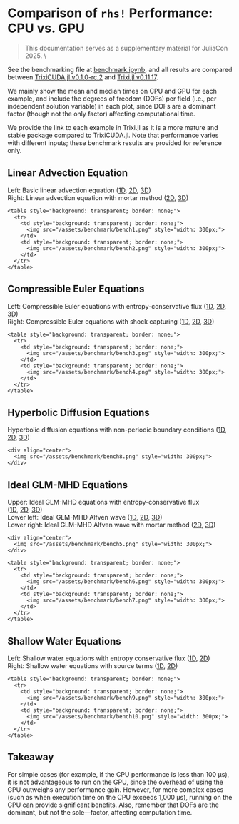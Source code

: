 # Comparison of `rhs!` Performance: CPU vs. GPU

> This documentation serves as a supplementary material for JuliaCon 2025. \

See the benchmarking file at [benchmark.ipynb](https://github.com/trixi-gpu/TrixiCUDA.jl/blob/v0.1.0-rc.2/benchmark/benchmark.ipynb), and all results are compared between [TrixiCUDA.jl v0.1.0-rc.2](https://github.com/trixi-gpu/TrixiCUDA.jl/tree/v0.1.0-rc.2) and [Trixi.jl v0.11.17](https://github.com/trixi-framework/Trixi.jl/tree/v0.11.17).

We mainly show the mean and median times on CPU and GPU for each example, and include the degrees of freedom (DOFs) per field (i.e., per independent solution variable) in each plot, since DOFs are a dominant factor (though not the only factor) affecting computational time.

We provide the link to each example in Trixi.jl as it is a more mature and stable package compared to TrixiCUDA.jl. Note that performance varies with different inputs; these benchmark results are provided for reference only.

## Linear Advection Equation
Left: Basic linear advection equation ([1D](https://github.com/trixi-framework/Trixi.jl/blob/v0.11.17/examples/tree_1d_dgsem/elixir_advection_basic.jl), [2D](https://github.com/trixi-framework/Trixi.jl/blob/v0.11.17/examples/tree_2d_dgsem/elixir_advection_basic.jl), [3D](https://github.com/trixi-framework/Trixi.jl/blob/v0.11.17/examples/tree_3d_dgsem/elixir_advection_basic.jl))  \
Right: Linear advection equation with mortar method ([2D](https://github.com/trixi-framework/Trixi.jl/blob/v0.11.17/examples/tree_2d_dgsem/elixir_advection_mortar.jl), [3D](https://github.com/trixi-framework/Trixi.jl/blob/v0.11.17/examples/tree_3d_dgsem/elixir_advection_mortar.jl))

~~~
<table style="background: transparent; border: none;">
  <tr>
    <td style="background: transparent; border: none;">
      <img src="/assets/benchmark/bench1.png" style="width: 300px;">
    </td>
    <td style="background: transparent; border: none;">
      <img src="/assets/benchmark/bench2.png" style="width: 300px;">
    </td>
  </tr>
</table>
~~~

## Compressible Euler Equations
Left: Compressible Euler equations with entropy-conservative flux ([1D](https://github.com/trixi-framework/Trixi.jl/blob/v0.11.17/examples/tree_1d_dgsem/elixir_euler_ec.jl), [2D](https://github.com/trixi-framework/Trixi.jl/blob/v0.11.17/examples/tree_2d_dgsem/elixir_euler_ec.jl), [3D](https://github.com/trixi-framework/Trixi.jl/blob/v0.11.17/examples/tree_3d_dgsem/elixir_euler_ec.jl))  
Right: Compressible Euler equations with shock capturing ([1D](https://github.com/trixi-framework/Trixi.jl/blob/v0.11.17/examples/tree_1d_dgsem/elixir_euler_shockcapturing.jl), [2D](https://github.com/trixi-framework/Trixi.jl/blob/v0.11.17/examples/tree_2d_dgsem/elixir_euler_shockcapturing.jl), [3D](https://github.com/trixi-framework/Trixi.jl/blob/v0.11.17/examples/tree_3d_dgsem/elixir_euler_shockcapturing.jl))

~~~
<table style="background: transparent; border: none;">
  <tr>
    <td style="background: transparent; border: none;">
      <img src="/assets/benchmark/bench3.png" style="width: 300px;">
    </td>
    <td style="background: transparent; border: none;">
      <img src="/assets/benchmark/bench4.png" style="width: 300px;">
    </td>
  </tr>
</table>
~~~

## Hyperbolic Diffusion Equations
Hyperbolic diffusion equations with non-periodic boundary conditions 
([1D](https://github.com/trixi-framework/Trixi.jl/blob/v0.11.17/examples/tree_1d_dgsem/elixir_hypdiff_nonperiodic.jl), [2D](https://github.com/trixi-framework/Trixi.jl/blob/v0.11.17/examples/tree_2d_dgsem/elixir_hypdiff_nonperiodic.jl), [3D](https://github.com/trixi-framework/Trixi.jl/blob/v0.11.17/examples/tree_3d_dgsem/elixir_hypdiff_nonperiodic.jl))

~~~
<div align="center">
  <img src="/assets/benchmark/bench8.png" style="width: 300px;">
</div>
~~~

## Ideal GLM-MHD Equations
Upper: Ideal GLM-MHD equations with entropy-conservative flux  
([1D](https://github.com/trixi-framework/Trixi.jl/blob/v0.11.17/examples/tree_1d_dgsem/elixir_mhd_ec.jl), [2D](https://github.com/trixi-framework/Trixi.jl/blob/v0.11.17/examples/tree_2d_dgsem/elixir_mhd_ec.jl), [3D](https://github.com/trixi-framework/Trixi.jl/blob/v0.11.17/examples/tree_3d_dgsem/elixir_mhd_ec.jl)) \
Lower left: Ideal GLM-MHD Alfven wave
([1D](https://github.com/trixi-framework/Trixi.jl/blob/v0.11.17/examples/tree_1d_dgsem/elixir_mhd_alfven_wave.jl), [2D](https://github.com/trixi-framework/Trixi.jl/blob/v0.11.17/examples/tree_2d_dgsem/elixir_mhd_alfven_wave.jl), [3D](https://github.com/trixi-framework/Trixi.jl/blob/v0.11.17/examples/tree_3d_dgsem/elixir_mhd_alfven_wave.jl)) \
Lower right: Ideal GLM-MHD Alfven wave with mortar method
([2D](https://github.com/trixi-framework/Trixi.jl/blob/v0.11.17/examples/tree_2d_dgsem/elixir_mhd_alfven_wave_mortar.jl), [3D](https://github.com/trixi-framework/Trixi.jl/blob/v0.11.17/examples/tree_3d_dgsem/elixir_mhd_alfven_wave_mortar.jl))

~~~
<div align="center">
  <img src="/assets/benchmark/bench5.png" style="width: 300px;">
</div>
~~~
~~~
<table style="background: transparent; border: none;">
  <tr>
    <td style="background: transparent; border: none;">
      <img src="/assets/benchmark/bench6.png" style="width: 300px;">
    </td>
    <td style="background: transparent; border: none;">
      <img src="/assets/benchmark/bench7.png" style="width: 300px;">
    </td>
  </tr>
</table>
~~~

## Shallow Water Equations
Left: Shallow water equations with entropy conservative flux ([1D](https://github.com/trixi-framework/Trixi.jl/blob/v0.11.17/examples/tree_1d_dgsem/elixir_shallowwater_ec.jl), [2D](https://github.com/trixi-framework/Trixi.jl/blob/v0.11.17/examples/tree_2d_dgsem/elixir_shallowwater_ec.jl)) \
Right: Shallow water equations with source terms ([1D](https://github.com/trixi-framework/Trixi.jl/blob/v0.11.17/examples/tree_1d_dgsem/elixir_shallowwater_source_terms.jl), [2D](https://github.com/trixi-framework/Trixi.jl/blob/v0.11.17/examples/tree_2d_dgsem/elixir_shallowwater_source_terms.jl))

~~~
<table style="background: transparent; border: none;">
  <tr>
    <td style="background: transparent; border: none;">
      <img src="/assets/benchmark/bench9.png" style="width: 300px;">
    </td>
    <td style="background: transparent; border: none;">
      <img src="/assets/benchmark/bench10.png" style="width: 300px;">
    </td>
  </tr>
</table>
~~~

## Takeaway
For simple cases (for example, if the CPU performance is less than 100 μs), it is not advantageous to run on the GPU, since the overhead of using the GPU outweighs any performance gain. However, for more complex cases (such as when execution time on the CPU exceeds 1,000 μs), running on the GPU can provide significant benefits. Also, remember that DOFs are the dominant, but not the sole—factor, affecting computation time.